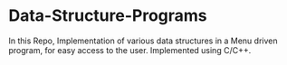 # Data-Structure-Programs
In this Repo, Implementation of various data structures in a Menu driven program, for easy access to the user. Implemented using C/C++. 
